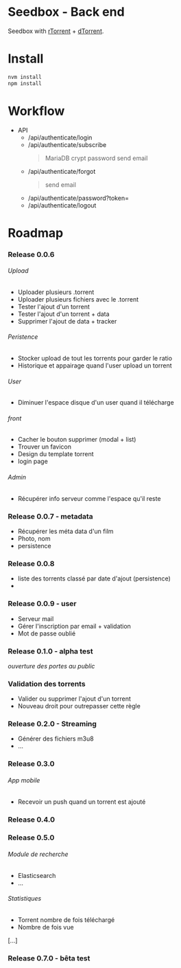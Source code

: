 # Seedbox - Back end

Seedbox with [rTorrent](https://github.com/MaximeMaillet/rtorrent-daemon) + [dTorrent](https://github.com/MaximeMaillet/dtorrent).


# Install

```bash
nvm install
npm install
```

# Workflow

* API
  * /api/authenticate/login
  * /api/authenticate/subscribe
    > MariaDB
    > crypt password
    > send email
  * /api/authenticate/forgot
    > send email
  * /api/authenticate/password?token=
  * /api/authenticate/logout

# Roadmap

### Release 0.0.6

###### Upload

* Uploader plusieurs .torrent
* Uploader plusieurs fichiers avec le .torrent
* Tester l'ajout d'un torrent
* Tester l'ajout d'un torrent + data
* Supprimer l'ajout de data + tracker

###### Peristence

* Stocker upload de tout les torrents pour garder le ratio
* Historique et appairage quand l'user upload un torrent

###### User

* Diminuer l'espace disque d'un user quand il télécharge

###### front

* Cacher le bouton supprimer (modal + list)
* Trouver un favicon
* Design du template torrent
* login page

###### Admin

* Récupérer info serveur comme l'espace qu'il reste

### Release 0.0.7 - metadata

* Récupérer les méta data d'un film
* Photo, nom
* persistence

### Release 0.0.8

* liste des torrents classé par date d'ajout (persistence)
* 

### Release 0.0.9 - user

* Serveur mail
* Gérer l'inscription par email + validation
* Mot de passe oublié


### Release 0.1.0 - alpha test

*ouverture des portes au public*

### Validation des torrents

* Valider ou supprimer l'ajout d'un torrent
* Nouveau droit pour outrepasser cette règle

### Release 0.2.0 - Streaming

* Générer des fichiers m3u8
* ...

### Release 0.3.0

###### App mobile

* Recevoir un push quand un torrent est ajouté

### Release 0.4.0


### Release 0.5.0

###### Module de recherche

* Elasticsearch 
* ...

###### Statistiques

* Torrent nombre de fois téléchargé
* Nombre de fois vue


[...]

### Release 0.7.0 - bêta test